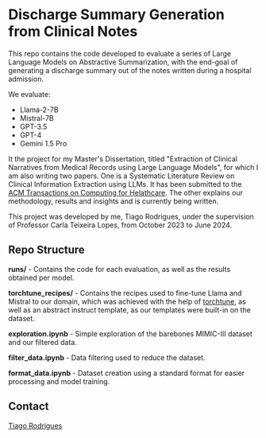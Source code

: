 # Discharge Summary Generation from Clinical Notes

This repo contains the code developed to evaluate a series of Large Language Models on Abstractive Summarization, with the end-goal of generating a discharge summary out of the notes written during a hospital admission.

We evaluate:

- Llama-2-7B
- Mistral-7B
- GPT-3.5
- GPT-4
- Gemini 1.5 Pro

It the project for my Master's Dissertation, titled "Extraction of Clinical Narratives from Medical Records using Large Language Models", for which I am also writing two papers. One is a Systematic Literature Review on Clinical Information Extraction using LLMs. It has been submitted to the [ACM Transactions on Computing for Helathcare](https://dl.acm.org/journal/health). The other explains our methodology, results and insights and is currently being written.

This project was developed by me, Tiago Rodrigues, under the supervision of Professor Carla Teixeira Lopes, from October 2023 to June 2024.

## Repo Structure

**runs/** - Contains the code for each evaluation, as well as the results obtained per model.

**torchtune_recipes/** - Contains the recipes used to fine-tune Llama and Mistral to our domain, which was achieved with the help of [torchtune](https://github.com/pytorch/torchtune), as well as an abstract instruct template, as our templates were built-in on the dataset.

**exploration.ipynb** - Simple exploration of the barebones MIMIC-III dataset and our filtered data.

**filter_data.ipynb** - Data filtering used to reduce the dataset.

**format_data.ipynb** - Dataset creation using a standard format for easier processing and model training.

## Contact

[Tiago Rodrigues](mailto:up201907021@up.pt)
